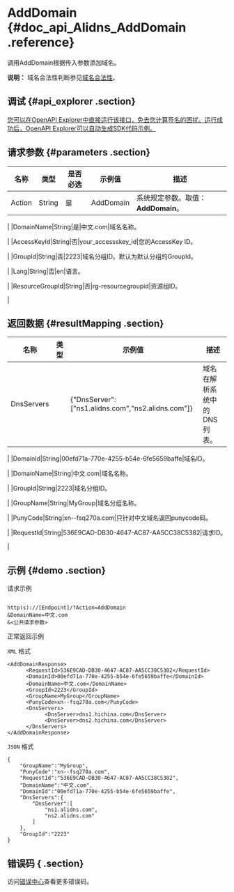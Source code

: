 # AddDomain {#doc_api_Alidns_AddDomain .reference}

调用AddDomain根据传入参数添加域名。

**说明：** 域名合法性判断参见[域名合法性](https://help.aliyun.com/document_detail/29810.html?spm=a2c4g.11186623.2.16.168c6938fXKYGp)。

## 调试 {#api_explorer .section}

[您可以在OpenAPI Explorer中直接运行该接口，免去您计算签名的困扰。运行成功后，OpenAPI Explorer可以自动生成SDK代码示例。](https://api.aliyun.com/#product=Alidns&api=AddDomain&type=RPC&version=2015-01-09)

## 请求参数 {#parameters .section}

|名称|类型|是否必选|示例值|描述|
|--|--|----|---|--|
|Action|String|是|AddDomain|系统规定参数。取值：**AddDomain**。

 |
|DomainName|String|是|中文.com|域名名称。

 |
|AccessKeyId|String|否|your\_accessskey\_id|您的AccessKey ID。

 |
|GroupId|String|否|2223|域名分组ID。默认为默认分组的GroupId。

 |
|Lang|String|否|en|语言。

 |
|ResourceGroupId|String|否|rg-resourcegroupid|资源组ID。

 |

## 返回数据 {#resultMapping .section}

|名称|类型|示例值|描述|
|--|--|---|--|
|DnsServers| |\{"DnsServer": \["ns1.alidns.com","ns2.alidns.com"\]\}|域名在解析系统中的DNS列表。

 |
|DomainId|String|00efd71a-770e-4255-b54e-6fe5659baffe|域名ID。

 |
|DomainName|String|中文.com|域名名称。

 |
|GroupId|String|2223|域名分组ID。

 |
|GroupName|String|MyGroup|域名分组名称。

 |
|PunyCode|String|xn--fsq270a.com|只针对中文域名返回punycode码。

 |
|RequestId|String|536E9CAD-DB30-4647-AC87-AA5CC38C5382|请求ID。

 |

## 示例 {#demo .section}

请求示例

``` {#request_demo}

http(s)://[Endpoint]/?Action=AddDomain
&DomainName=中文.com
&<公共请求参数>

```

正常返回示例

`XML` 格式

``` {#xml_return_success_demo}
<AddDomainResponse>
      <RequestId>536E9CAD-DB30-4647-AC87-AA5CC38C5382</RequestId>
      <DomainId>00efd71a-770e-4255-b54e-6fe5659baffe</DomainId>
      <DomainName>中文.com</DomainName>
      <GroupId>2223</GroupId>
      <GroupName>MyGroup</GroupName>
      <PunyCode>xn--fsq270a.com</PunyCode>
      <DnsServers>
            <DnsServer>dns1.hichina.com</DnsServer>
            <DnsServer>dns2.hichina.com</DnsServer>
      </DnsServers>
</AddDomainResponse>
```

`JSON` 格式

``` {#json_return_success_demo}
{
	"GroupName":"MyGroup",
	"PunyCode":"xn--fsq270a.com",
	"RequestId":"536E9CAD-DB30-4647-AC87-AA5CC38C5382",
	"DomainName":"中文.com",
	"DomainId":"00efd71a-770e-4255-b54e-6fe5659baffe",
	"DnsServers":{
		"DnsServer":[
			"ns1.alidns.com",
			"ns2.alidns.com"
		]
	},
	"GroupId":"2223"
}
```

## 错误码 { .section}

访问[错误中心](https://error-center.aliyun.com/status/product/Alidns)查看更多错误码。

